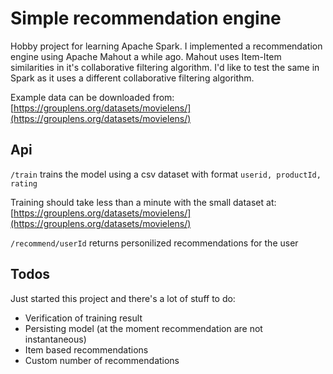 # Simple recommendation engine
Hobby project for learning Apache Spark. I implemented a recommendation engine using Apache Mahout a while ago. Mahout uses Item-Item similarities in it's collaborative filtering algorithm. I'd like to test the same in Spark as it uses a different collaborative filtering algorithm.

Example data can be downloaded from: [https://grouplens.org/datasets/movielens/](https://grouplens.org/datasets/movielens/) 

## Api
`/train` trains the model using a csv dataset with format `userid, productId, rating`

Training should take less than a minute with the small dataset at: [https://grouplens.org/datasets/movielens/](https://grouplens.org/datasets/movielens/) 

`/recommend/userId` returns personilized recommendations for the user

## Todos
Just started this project and there's a lot of stuff to do:
* Verification of training result
* Persisting model (at the moment recommendation are not instantaneous)
* Item based recommendations
* Custom number of recommendations
